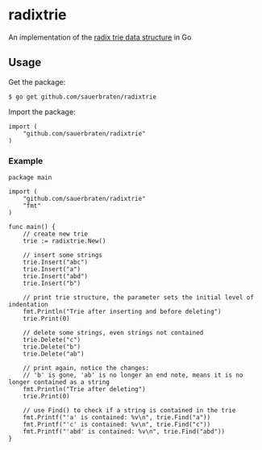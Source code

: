 # radixtrie

An implementation of the [radix trie data structure](http://en.wikipedia.org/wiki/Radix_tree) in Go

## Usage

Get the package:

	$ go get github.com/sauerbraten/radixtrie

Import the package:

	import (
		"github.com/sauerbraten/radixtrie"
	)

### Example
	package main
	
	import (
		"github.com/sauerbraten/radixtrie"
		"fmt"
	)
	
	func main() {
		// create new trie
		trie := radixtrie.New()
		
		// insert some strings
		trie.Insert("abc")
		trie.Insert("a")
		trie.Insert("abd")
		trie.Insert("b")
		
		// print trie structure, the parameter sets the initial level of indentation
		fmt.Println("Trie after inserting and before deleting")
		trie.Print(0)
		
		// delete some strings, even strings not contained
		trie.Delete("c")
		trie.Delete("b")
		trie.Delete("ab")
		
		// print again, notice the changes:
		// 'b' is gone, 'ab' is no longer an end note, means it is no longer contained as a string
		fmt.Println("Trie after deleting")
		trie.Print(0)
		
		// use Find() to check if a string is contained in the trie
		fmt.Printf("'a' is contained: %v\n", trie.Find("a"))
		fmt.Printf("'c' is contained: %v\n", trie.Find("c"))
		fmt.Printf("'abd' is contained: %v\n", trie.Find("abd"))
	}
